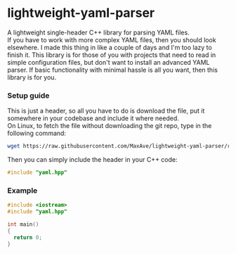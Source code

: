 # lightweight-yaml-parser
A lightweight single-header C++ library for parsing YAML files.\
If you have to work with more complex YAML files, then you should look elsewhere. I made this thing in like a couple of days and I'm too lazy to finish it. This library is for those of you with projects that need to read in simple configuration files, but don't want to install an advanced YAML parser. If basic functionality with minimal hassle is all you want, then this library is for you.
### Setup guide
This is just a header, so all you have to do is download the file, put it somewhere in your codebase and include it where needed.\
On Linux, to fetch the file without downloading the git repo, type in the following command:
```bash
wget https://raw.githubusercontent.com/MaxAve/lightweight-yaml-parser/refs/heads/main/yaml.hpp
```
Then you can simply include the header in your C++ code:
```cpp
#include "yaml.hpp"
```
### Example
```cpp
#include <iostream>
#include "yaml.hpp"

int main()
{
  return 0;
}
```
